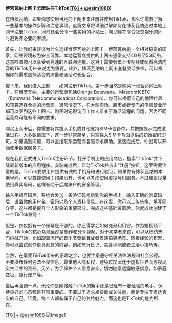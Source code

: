 **博茨瓦纳上网卡怎麽註冊TikTok[[TG💪+ @esim1088](https://t.me/s/esim1088)]**

在博茨瓦纳，如果你想使用当地的上网卡来注册并使用TikTok，那么你需要了解一些基本的操作步骤和注意事项。这篇文章将详细讲解如何在博茨瓦纳通过本地上网卡注册TikTok，同时还会分享一些实用的小贴士，帮助你在享受社交娱乐的同时避免不必要的麻烦。

首先，让我们来谈谈为什么选择博茨瓦纳的上网卡。博茨瓦纳是一个相对稳定的国家，网络环境较为安全可靠。本地运营商提供的上网卡通常支持4G甚至5G网络，这意味着你可以享受到高速的互联网连接。这对于需要频繁上传视频或观看高清内容的TikTok用户来说尤为重要。此外，博茨瓦纳的上网卡套餐灵活多样，可以根据你的需求选择适合的流量和通话时长组合。

接下来，我们进入正题——如何注册TikTok。第一步当然是购买一张合适的上网卡。在博茨瓦纳，主要的运营商包括Orange Botswana、Mascom和BTC（Botswana Telecommunications Corporation）。你可以根据自己的地理位置和预算选择合适的运营商。通常情况下，在大型商场、超市或者专门的电信营业厅都可以买到这些上网卡。购买时记得询问工作人员关于激活流程的问题，因为不同运营商可能有不同的要求。

购买上网卡后，你需要将其插入手机或其他支持SIM卡设备中，并按照提示完成激活过程。大多数情况下，这一步非常简单，只需输入SIM卡背面提供的初始密码即可。如果遇到问题，可以直接联系运营商客服寻求帮助。激活完成后，你就可以开始使用数据服务了。

现在我们正式进入TikTok注册环节。打开手机上的应用商店，搜索“TikTok”并下载最新版本的应用程序。安装完成后，启动TikTok并点击“注册”按钮。这里需要注意的是，TikTok要求用户提供有效的手机号码进行验证。如果你有博茨瓦纳的本地号码，可以直接使用；如果没有，也可以考虑使用虚拟号码服务。不过建议尽量使用真实号码，这样有助于后期账户的安全管理。

输入手机号码后，系统会发送一条验证码短信到你的手机上。输入正确的验证码后，设置你的用户名、密码以及个人资料信息。在这里，你可以上传头像、填写简介等，这些都是提升个人形象的重要部分。完成这些基础设置后，你就成功创建了一个TikTok账号！

但是，仅仅拥有一个账号是不够的，你还得学会如何充分利用它。作为短视频平台，TikTok的核心功能当然是制作和分享视频。对于初学者来说，可以从模仿热门挑战开始，比如跟着流行的音乐节奏跳舞或者表演搞笑场景。随着经验的积累，你可以尝试创作更具创意的内容，例如旅行日记、美食评测或者生活小技巧等。

当然，在享受TikTok带来的乐趣之余，也要注意遵守相关法律法规和社会公德。不要发布任何违法不良信息，尊重他人隐私权，避免过度沉迷于虚拟世界而忽视现实生活中的责任。另外，为了保护个人信息安全，切勿随意透露敏感信息，如家庭住址、银行账户等。

最后再强调一点，无论你是刚接触TikTok的新手还是已经有一定经验的老手，保持良好的心态都是非常重要的。不要过于追求点赞数或关注量，而是专注于表达真实的自己。毕竟，每个人都有属于自己的独特魅力，而这也是TikTok的魅力所在。

[[TG💪+ @esim1088](https://t.me/s/esim1088) ![Image](https://i.postimg.cc/4NQfJmqS/Snipaste-2025-05-13-00-14-12.png)]